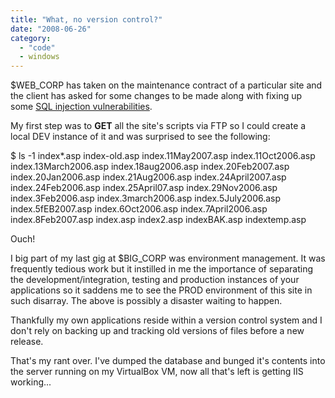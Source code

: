 ```yaml
---
title: "What, no version control?"
date: "2008-06-26"
category:
  - "code"
  - windows
---
```


$WEB\_CORP has taken on the maintenance contract of a particular site and the client has asked for some changes to be made along with fixing up some [SQL injection vulnerabilities](http://en.wikipedia.org/wiki/SQL_injection).

My first step was to **GET** all the site's scripts via FTP so I could create a local DEV instance of it and was surprised to see the following:

$ ls -1 index\*.asp
index-old.asp
index.11May2007.asp
index.11Oct2006.asp
index.13March2006.asp
index.18aug2006.asp
index.20Feb2007.asp
index.20Jan2006.asp
index.21Aug2006.asp
index.24April2007.asp
index.24Feb2006.asp
index.25April07.asp
index.29Nov2006.asp
index.3Feb2006.asp
index.3march2006.asp
index.5July2006.asp
index.5fEB2007.asp
index.6Oct2006.asp
index.7April2006.asp
index.8Feb2007.asp
index.asp
index2.asp
indexBAK.asp
indextemp.asp

Ouch!

I big part of my last gig at $BIG\_CORP was environment management. It was frequently tedious work but it instilled in me the importance of separating the development/integration, testing and production instances of your applications so it saddens me to see the PROD environment of this site in such disarray. The above is possibly a disaster waiting to happen.

Thankfully my own applications reside within a version control system and I don't rely on backing up and tracking old versions of files before a new release.

That's my rant over. I've dumped the database and bunged it's contents into the server running on my VirtualBox VM, now all that's left is getting IIS working...
